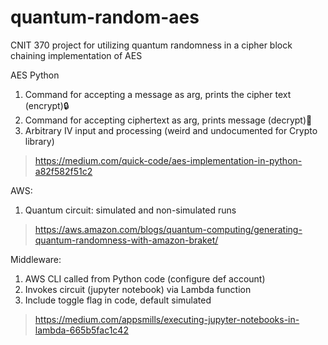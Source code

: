 # quantum-random-aes
CNIT 370 project for utilizing quantum randomness in a cipher block chaining implementation of AES

AES Python
1. Command for accepting a message as arg, prints the cipher text (encrypt)🔒
2. Command for accepting ciphertext as arg,  prints message (decrypt)🔑
3. Arbitrary IV input and processing (weird and undocumented for Crypto library)

>https://medium.com/quick-code/aes-implementation-in-python-a82f582f51c2

AWS:
1. Quantum circuit: simulated and non-simulated runs

>https://aws.amazon.com/blogs/quantum-computing/generating-quantum-randomness-with-amazon-braket/

Middleware:
1. AWS CLI called from Python code (configure def account)
2. Invokes circuit (jupyter notebook) via Lambda function
3. Include toggle flag in code, default simulated

>https://medium.com/appsmills/executing-jupyter-notebooks-in-lambda-665b5fac1c42


